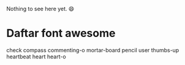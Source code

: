 Nothing to see here yet. :smile:

# Daftar font awesome

check
compass
commenting-o
mortar-board
pencil
user
thumbs-up
heartbeat
heart
heart-o
